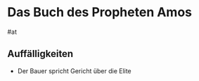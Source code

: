 # Das Buch des Propheten Amos

#at

## Auffälligkeiten

- Der Bauer spricht Gericht über die Elite

